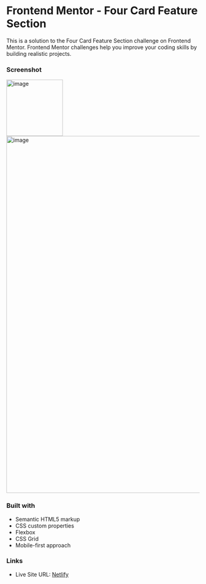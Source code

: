 # Frontend Mentor - Four Card Feature Section

This is a solution to the Four Card Feature Section challenge on Frontend Mentor.
Frontend Mentor challenges help you improve your coding skills by building realistic projects.

### Screenshot


<img width="147" alt="image" src="https://github.com/gab-holik/Frontend-Mentor/assets/97192580/701c2707-6bf4-42b2-8814-c64e351a219b">

<img width="931" alt="image" src="https://github.com/gab-holik/Frontend-Mentor/assets/97192580/5e98fe29-4295-4356-a0a5-6ae89c8a7af0">


### Built with

- Semantic HTML5 markup
- CSS custom properties
- Flexbox
- CSS Grid
- Mobile-first approach

### Links

- Live Site URL: [Netlify](https://6606cbf11ddf01bd9ec4b385--keen-gumdrop-687eef.netlify.app/)
